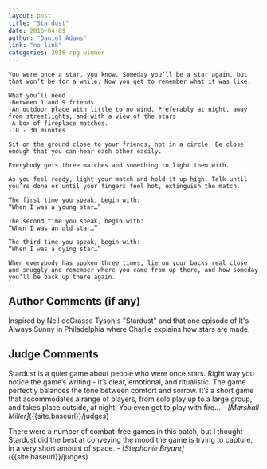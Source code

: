 ```yaml
---
layout: post
title: "Stardust"
date: 2016-04-09
author: "Daniel Adams"
link: "no link"
categories: 2016 rpg winner
---
```

```
You were once a star, you know. Someday you’ll be a star again, but that won’t be for a while. Now you get to remember what it was like.

What you’ll need
-Between 1 and 9 friends
-An outdoor place with little to no wind. Preferably at night, away from streetlights, and with a view of the stars
-A box of fireplace matches. 
-10 - 30 minutes

Sit on the ground close to your friends, not in a circle. Be close enough that you can hear each other easily.

Everybody gets three matches and something to light them with.

As you feel ready, light your match and hold it up high. Talk until you’re done or until your fingers feel hot, extinguish the match.

The first time you speak, begin with:
“When I was a young star…”

The second time you speak, begin with:
“When I was an old star…”

The third time you speak, begin with:
“When I was a dying star…”

When everybody has spoken three times, lie on your backs real close and snuggly and remember where you came from up there, and how someday you’ll be back up there again.

```
## Author Comments (if any)

Inspired by Neil deGrasse Tyson's "Stardust" and that one episode of It's Always Sunny in Philadelphia where Charlie explains how stars are made.

## Judge Comments

Stardust is a quiet game about people who were once stars. Right way you notice the game’s writing - it’s clear, emotional, and ritualistic. The game perfectly balances the tone between comfort and sorrow. It’s a short game that accommodates a range of players, from solo play up to a large group, and takes place outside, at night! You even get to play with fire…  _- [Marshall Miller]_({{site.baseurl}}/judges)

There were a number of combat-free games in this batch, but I thought Stardust did the best at conveying the mood the game is trying to capture, in a very short amount of space. _- [Stephanie Bryant]_({{site.baseurl}}/judges)
